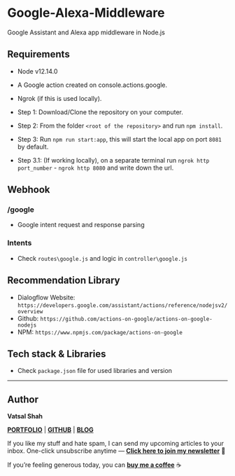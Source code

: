 # Google-Alexa-Middleware
Google Assistant and Alexa app middleware in Node.js

## Requirements

* Node v12.14.0
* A Google action created on console.actions.google.
* Ngrok (if this is used locally).

* Step 1: Download/Clone the repository on your computer.
* Step 2: From the folder `<root of the repository>` and run `npm install`.
* Step 3: Run `npm run start:app`, this will start the local app on port `8081` by default.
* Step 3.1: (If working locally), on a separate terminal run `ngrok http port_number` - `ngrok http 8080` and write down the url.

## Webhook

### /google

- Google intent request and response parsing

### Intents

- Check `routes\google.js` and logic in `controller\google.js`

## Recommendation Library

- Dialogflow Website: `https://developers.google.com/assistant/actions/reference/nodejsv2/overview`
- Github: `https://github.com/actions-on-google/actions-on-google-nodejs`
- NPM: `https://www.npmjs.com/package/actions-on-google`

## Tech stack & Libraries

- Check `package.json` file for used libraries and version

<hr/>

## Author

**Vatsal Shah**

[**PORTFOLIO**](https://vatsalshah.in) | [**GITHUB**](https://github.com/vatsal2210) | [**BLOG**](https://vatsalshah.in/blog)

If you like my stuff and hate spam, I can send my upcoming articles to your inbox. One-click unsubscribe anytime — [**Click here to join my newsletter**](https://vatsalshah.substack.com/subscribe) 💌

If you’re feeling generous today, you can [**buy me a coffee**](https://www.buymeacoffee.com/vatsalshah) ☕
